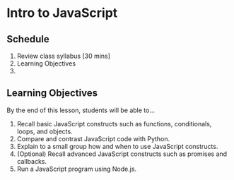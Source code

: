 # Intro to JavaScript

## Schedule

1. Review class syllabus [30 mins]
1. Learning Objectives
1. 

## Learning Objectives

By the end of this lesson, students will be able to...

1. Recall basic JavaScript constructs such as functions, conditionals, loops, and objects.
1. Compare and contrast JavaScript code with Python.
1. Explain to a small group how and when to use JavaScript constructs.
1. (Optional) Recall advanced JavaScript constructs such as promises and callbacks.
1. Run a JavaScript program using Node.js.



